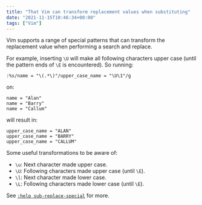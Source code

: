 ```yaml
---
title: "That Vim can transform replacement values when substituting"
date: "2021-11-15T10:46:34+00:00"
tags: ["Vim"]
---
```


Vim supports a range of special patterns that can transform the replacement
value when performing a search and replace.

For example, inserting `\U` will make all following characters upper case (until
the pattern ends of `\E` is encountered). So running:

```vim
:%s/name = "\(.*\)"/upper_case_name = "\U\1"/g
```

on:

```
name = "Alan"
name = "Barry"
name = "Callum"
```

will result in:

```
upper_case_name = "ALAN"
upper_case_name = "BARRY"
upper_case_name = "CALLUM"
```

Some useful transformations to be aware of:

- `\u`: Next character made upper case.
- `\U`: Following characters made upper case (until `\E`).
- `\l`: Next character made lower case.
- `\L`: Following characters made lower case (until `\E`).

See [`:help sub-replace-special`](http://vimdoc.sourceforge.net/htmldoc/change.html#sub-replace-special) for more.
